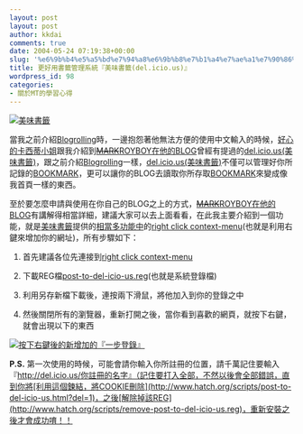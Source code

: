 ```yaml
---
layout: post
layout: post
author: kkdai
comments: true
date: 2004-05-24 07:19:38+00:00
slug: '%e6%9b%b4%e5%a5%bd%e7%94%a8%e6%9b%b8%e7%b1%a4%e7%ae%a1%e7%90%86%e7%b3%bb%e7%b5%b1%e3%80%8e%e7%be%8e%e5%91%b3%e6%9b%b8%e7%b1%a4delicious%e3%80%8f'
title: 更好用書籤管理系統『美味書籤(del.icio.us)』
wordpress_id: 98
categories:
- 關於MT的學習心得
---
```


[![美味書籤](http://www.evanlin.com/blog/archives/0524/0524-2.jpg)
](http://del.icio.us/)


當我之前介紹[Blogrolling](http://www.blogrolling.com/)時，一邊抱怨著他無法方便的使用中文輸入的時候，[好心的卡西蒂小姐](http://cassidy.nicetypo.com/nt/cassidy.nsf/Index)跟我介紹到[<strike>MARK</strike>ROYBOY在他的BLOG](http://roy.nicetypo.com/nt/roylee.nsf/ContentBypermaLink/4919B5000668853F48256E51003053AB)曾經有提過的[del.icio.us(美味書籤)](http://del.icio.us/)，跟之前介紹[Blogrolling](http://www.blogrolling.com/)一樣，[del.icio.us(美味書籤)](http://del.icio.us/)不僅可以管理好你所記錄的[BOOKMARK](http://del.icio.us/kkdai)，更可以讓你的BLOG去讀取你所存取[BOOKMARK](http://del.icio.us/kkdai)來變成像我首頁一樣的東西。


<!-- more -->


至於要怎麼申請與使用在你自己的BLOG之上的方式，[<strike>MARK</strike>ROYBOY在他的BLOG](http://roy.nicetypo.com/nt/roylee.nsf/ContentBypermaLink/4919B5000668853F48256E51003053AB)有講解得相當詳細，建議大家可以去上面看看，在此我主要介紹到一個功能，就是[美味書籤](http://del.icio.us/)提供的[相當多功能中](http://del.icio.us/doc/about)的[right
click context-menu](http://www.hatch.org/blog/2003/12/18/social_bookmarks_manager_rightclick_context_menu.php)(也就是利用右鍵來增加你的網址)，所有步驟如下：





  
  1. 首先建議各位先連接到[right
    click context-menu](http://www.hatch.org/blog/2003/12/18/social_bookmarks_manager_rightclick_context_menu.php)

  
  2. 下載REG檔[post-to-del-icio-us.reg](http://www.hatch.org/scripts/post-to-del-icio-us.reg)(也就是系統登錄檔)

  
  3. 利用另存新檔下載後，連按兩下滑鼠，將他加入到你的登錄之中

  
  4. 然後關閉所有的瀏覽器，重新打開之後，當你看到喜歡的網頁，就按下右鍵，就會出現以下的東西


[
![按下右鍵後的新增加的『一步登錄』](http://www.evanlin.com/blog/archives/0524/0524.jpg)
](http://www.evanlin.com/blog/archives/0524/0524.jpg)


**P.S.**
第一次使用的時候，可能會請你輸入你所註冊的位置，請千萬記住要輸入『http://del.icio.us/你註冊的名字』（記住要打入全部，不然以後會全部錯誤，直到你將[利用這個鍊結，將COOKIE刪除](http://www.hatch.org/scripts/post-to-del-icio-us.html?del=1)，之後[解除掉該REG](http://www.hatch.org/scripts/remove-post-to-del-icio-us.reg)，重新安裝之後才會成功唷！！




　
